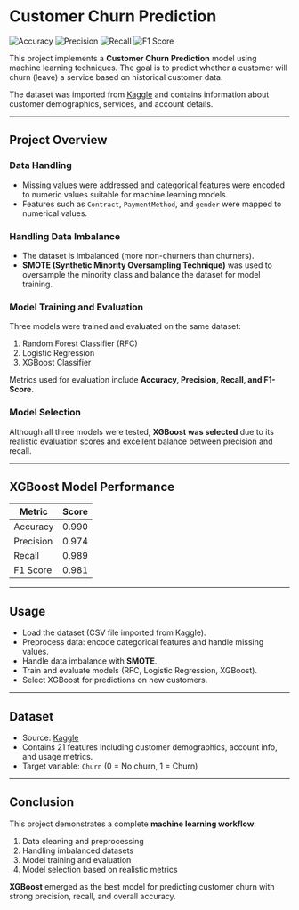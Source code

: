 # Customer Churn Prediction

![Accuracy](https://img.shields.io/badge/Accuracy-0.990-brightgreen)
![Precision](https://img.shields.io/badge/Precision-0.974-blue)
![Recall](https://img.shields.io/badge/Recall-0.989-orange)
![F1 Score](https://img.shields.io/badge/F1_Score-0.981-red)

This project implements a **Customer Churn Prediction** model using machine learning techniques. The goal is to predict whether a customer will churn (leave) a service based on historical customer data.

The dataset was imported from [Kaggle](https://www.kaggle.com/datasets/blastchar/telco-customer-churn) and contains information about customer demographics, services, and account details.

---

## Project Overview

### Data Handling
- Missing values were addressed and categorical features were encoded to numeric values suitable for machine learning models.
- Features such as `Contract`, `PaymentMethod`, and `gender` were mapped to numerical values.

### Handling Data Imbalance
- The dataset is imbalanced (more non-churners than churners).
- **SMOTE (Synthetic Minority Oversampling Technique)** was used to oversample the minority class and balance the dataset for model training.

### Model Training and Evaluation
Three models were trained and evaluated on the same dataset:
1. Random Forest Classifier (RFC)
2. Logistic Regression
3. XGBoost Classifier

Metrics used for evaluation include **Accuracy, Precision, Recall, and F1-Score**.

### Model Selection
Although all three models were tested, **XGBoost was selected** due to its realistic evaluation scores and excellent balance between precision and recall.

---

## XGBoost Model Performance

| Metric     | Score |
|-----------|-------|
| Accuracy  | 0.990 |
| Precision | 0.974 |
| Recall    | 0.989 |
| F1 Score  | 0.981 |

---

## Usage

- Load the dataset (CSV file imported from Kaggle).  
- Preprocess data: encode categorical features and handle missing values.  
- Handle data imbalance with **SMOTE**.  
- Train and evaluate models (RFC, Logistic Regression, XGBoost).  
- Select XGBoost for predictions on new customers.

---

## Dataset

- Source: [Kaggle](https://www.kaggle.com/datasets/blastchar/telco-customer-churn)  
- Contains 21 features including customer demographics, account info, and usage metrics.  
- Target variable: `Churn` (0 = No churn, 1 = Churn)  

---

## Conclusion

This project demonstrates a complete **machine learning workflow**:

1. Data cleaning and preprocessing  
2. Handling imbalanced datasets  
3. Model training and evaluation  
4. Model selection based on realistic metrics  

**XGBoost** emerged as the best model for predicting customer churn with strong precision, recall, and overall accuracy.
